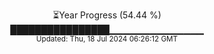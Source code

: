 <p align="center">
⏳Year Progress (54.44 %) <br>
████████████████▁▁▁▁▁▁▁▁▁▁▁▁▁▁ <br>
<sub>Updated: Thu, 18 Jul 2024 06:26:12 GMT</sub>
</p>

